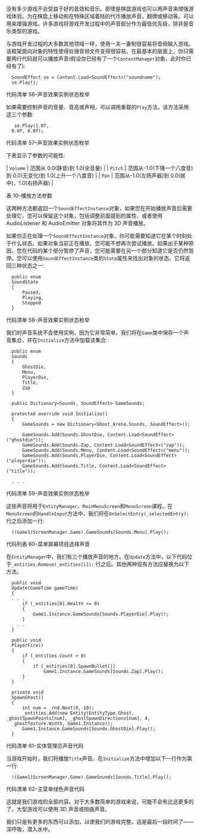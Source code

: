 没有多少游戏不会受益于好的音效和音乐。即使是棋盘游戏也可以用声音来增强游戏体验。为在棋盘上移动和在特殊区域着陆的代币播放声音，翻牌或移动等。可以用来增强游戏。许多游戏将游戏开发过程中的声音部分作为最低优先级，除非是音乐类型的游戏。

与游戏开发过程的大多数其他领域一样，使用一夫一妻制很容易将音频输入游戏。该框架面向对象的特性使得处理音频文件变得很容易。在最基本的层面上，你只需要两行代码就可以播放声音(假设你已经有了一个`ContentManager`对象，此时你已经有了):

```
  SoundEffect se = Content.Load<SoundEffect>("soundname");
  se.Play();

```

代码清单 56–声音效果实例状态枚举

如果需要控制声音的音量、音高或声相，可以调用重载的`Play`方法，该方法采用这三个参数:

```
   se.Play(1.0f,
  0.0f, 0.0f);

```

代码清单 57–声音效果实例状态枚举

下表显示了参数的可能性:

| `Volume` | 范围从 0.0(静音)到 1.0(全音量) |
| `Pitch` | 范围从-1.0(下降一个八度音)到 0.0(无变化)到 1.0(上升一个八度音) |
| `Pan` | 范围从-1.0(左扬声器)到 0.0(居中)，1.0(右扬声器) |

表 10–播放方法参数

这两种方法都返回一个`SoundEffectInstance`对象，如果您在开始播放声音后需要处理它，您可以保留这个对象，包括调整前面提到的属性，或者使用 AudioListener 和 AudioEmitter 对象将其作为 3D 声音播放。

如果你正在处理一个`SoundEffectInstance`对象，你可能需要知道它在某个时刻处于什么状态。如果对象当前正在播放，您可能不想再次尝试播放。如果出于某种原因，您在代码的某个部分暂停了声音，您可能需要在另一个部分知道它是否仍然暂停。您可以使用`SoundEffectInstance`类的`State`属性来找出对象的状态。它将返回三种状态之一:

```
  public enum
  SoundState
  {
      Paused,
      Playing,
      Stopped
  }

```

代码清单 58–声音效果实例状态枚举

我们的声音系统不会使用实例，因为它非常简单。我们将在`Game`类中保存一个声音集合，并在`Initialize`方法中加载该集合:

```
  public enum
  Sounds
  {
      GhostDie,
      Menu,
      PlayerDie,
      Title,
      Zap
  }

  public Dictionary<Sounds, SoundEffect> GameSounds;

  protected override void Initialize()
  {
      GameSounds = new Dictionary<Ghost_Arena.Sounds, SoundEffect>();

      GameSounds.Add(Sounds.GhostDie, Content.Load<SoundEffect>("ghostdie"));
      GameSounds.Add(Sounds.Zap, Content.Load<SoundEffect>("zap"));
      GameSounds.Add(Sounds.Menu, Content.Load<SoundEffect>("menu"));
      GameSounds.Add(Sounds.PlayerDie, Content.Load<SoundEffect>("playerdie"));
      GameSounds.Add(Sounds.Title, Content.Load<SoundEffect>("title"));

  . . .

```

代码清单 59–声音效果实例状态枚举

这些声音将用于`EntityManager`、`MainMenuScreen`和`MenuScreen`课程。在`MenuScreen`的`HandleInput`方法中，我们将在`OnSelectEntry(_selectedEntry);`行之后添加一行:

```
  ((Game1)ScreenManager.Game).GameSounds[Sounds.Menu].Play();

```

代码列表 60–菜单屏幕项目选择声音

在`EntityManager`中，我们有三个播放声音的地方。在`Update`方法中，以下代码位于`_entities.Remove(_entities[i]);` 行之后。其他两种现有方法应替换为以下方法。

```
  public void
  Update(GameTime gameTime)
  {
  . . .
      if (_entities[0].Health <= 0)
      {
          Game1.Instance.GameSounds[Sounds.PlayerDie].Play();
      }
  . . .
  }

  public void
  PlayerFire()
  {
      if (_entities.Count > 0)
      {
          if (_entities[0].SpawnBullet())
              Game1.Instance.GameSounds[Sounds.Zap].Play();
      }
  }

  private void
  SpawnGhost()
  {
      int num = _rnd.Next(0, 10);
      _entities.Add(new Entity(EntityType.Ghost, _ghostSpawnPoints[num], _ghostSpawnDirections[num], 4,
  _ghostTexture.Width, Game1.Instance));
      Game1.Instance.GameSounds[Sounds.GhostDie].Play();
  }

```

代码清单 61–实体管理员声音代码

当游戏开始时，我们将播放`Title`声音。在`Initialize`方法中增加以下一行作为第一行:

```
  ((Game1)ScreenManager.Game).GameSounds[Sounds.Title].Play();

```

代码清单 62–主菜单绿色声音代码

这就是我们游戏的全部内容。对于大多数简单的游戏来说，可能不会有比这更多的了。大型游戏可以使用 3D 声音或扭曲声音。

我们只是有更多的东西可以添加，以使我们的游戏完整。这是最后一段时间了——深呼吸，潜入水中。